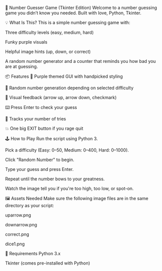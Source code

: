 🎲  Number Guesser Game (Tkinter Edition)
Welcome to a number guessing game you didn’t know you needed. Built with love, Python, Tkinter.

💡 What Is This?
This is a simple number guessing game with:

Three difficulty levels (easy, medium, hard)

Funky purple visuals

Helpful image hints (up, down, or correct)

A random number generator and a counter that reminds you how bad you are at guessing.

📦 Features
🎨 Purple themed GUI with handpicked styling

🔢 Random number generation depending on selected difficulty

🎯 Visual feedback (arrow up, arrow down, checkmark)

⌨️ Press Enter to check your guess

🧠 Tracks your number of tries

💥 One big EXIT button if you rage quit

🕹️ How to Play
Run the script using Python 3.

Pick a difficulty (Easy: 0–50, Medium: 0–400, Hard: 0–1000).

Click "Random Number" to begin.

Type your guess and press Enter.

Repeat until the number bows to your greatness.

Watch the image tell you if you're too high, too low, or spot-on.

🖼️ Assets Needed
Make sure the following image files are in the same directory as your script:

uparrow.png

downarrow.png

correct.png

dice1.png


🔧 Requirements
Python 3.x

Tkinter (comes pre-installed with Python)
